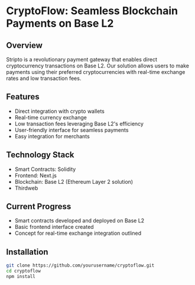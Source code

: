 # CryptoFlow: Seamless Blockchain Payments on Base L2

## Overview

Stripto is a revolutionary payment gateway that enables direct cryptocurrency transactions on Base L2. Our solution allows users to make payments using their preferred cryptocurrencies with real-time exchange rates and low transaction fees.

## Features

- Direct integration with crypto wallets
- Real-time currency exchange
- Low transaction fees leveraging Base L2's efficiency
- User-friendly interface for seamless payments
- Easy integration for merchants

## Technology Stack

- Smart Contracts: Solidity
- Frontend: Next.js
- Blockchain: Base L2 (Ethereum Layer 2 solution)
- Thirdweb

## Current Progress

- Smart contracts developed and deployed on Base L2
- Basic frontend interface created
- Concept for real-time exchange integration outlined

## Installation

```bash
git clone https://github.com/yourusername/cryptoflow.git
cd cryptoflow
npm install